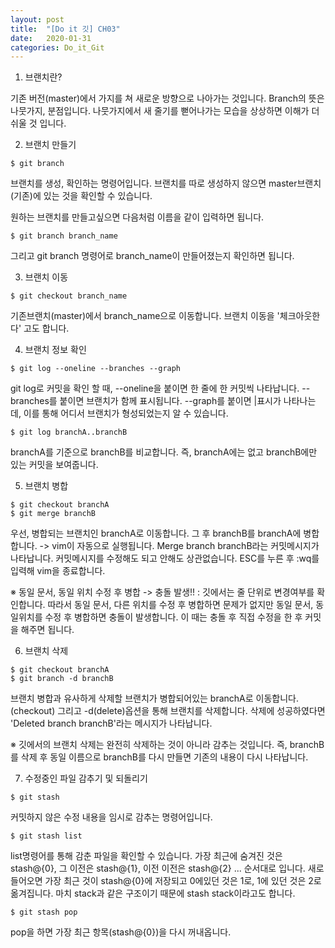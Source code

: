 ```yaml
---
layout: post
title:  "[Do it 깃] CH03"
date:   2020-01-31
categories: Do_it_Git
---
```

1) 브랜치란?

 기존 버전(master)에서 가지를 쳐 새로운 방향으로 나아가는 것입니다.
 Branch의 뜻은 나뭇가지, 분점입니다.
 나뭇가지에서 새 줄기를 뻗어나가는 모습을 상상하면 이해가 더 쉬울 것 입니다.

2) 브랜치 만들기
 ```
 $ git branch
 ```
 브랜치를 생성, 확인하는 명령어입니다.
 브랜치를 따로 생성하지 않으면 master브랜치(기존)에 있는 것을 확인할 수 있습니다.
 
 원하는 브랜치를 만들고싶으면 다음처럼 이름을 같이 입력하면 됩니다.
 ```
 $ git branch branch_name
 ```
 그리고 git branch 명령어로 branch_name이 만들어졌는지 확인하면 됩니다.
 
 3) 브랜치 이동
 ```
 $ git checkout branch_name
 ```
 기존브랜치(master)에서 branch_name으로 이동합니다.
 브랜치 이동을 '체크아웃한다' 고도 합니다.
 
 4) 브랜치 정보 확인
 ```
 $ git log --oneline --branches --graph
 ```
 git log로 커밋을 확인 할 때,
 --oneline을 붙이면 한 줄에 한 커밋씩 나타납니다.
 --branches를 붙이면 브랜치가 함께 표시됩니다.
 --graph를 붙이면 |표시가 나타나는데, 이를 통해 어디서 브랜치가 형성되었는지 알 수 있습니다.
 
 ```
 $ git log branchA..branchB
 ```
 branchA를 기준으로 branchB를 비교합니다.
 즉, branchA에는 없고 branchB에만 있는 커밋을 보여줍니다.
 
 5) 브랜치 병합
 ```
 $ git checkout branchA
 $ git merge branchB
 ```
 우선, 병합되는 브랜치인 branchA로 이동합니다.
 그 후 branchB를 branchA에 병합합니다.
 -> vim이 자동으로 실행됩니다. Merge branch branchB라는 커밋메시지가 나타납니다.
    커밋메시지를 수정해도 되고 안해도 상관없습니다. ESC를 누른 후 :wq를 입력해 vim을 종료합니다.
 
 ※ 동일 문서, 동일 위치 수정 후 병합 -> 충돌 발생!!
  : 깃에서는 줄 단위로 변경여부를 확인합니다.
    따라서 동일 문서, 다른 위치를 수정 후 병합하면 문제가 없지만
    동일 문서, 동일위치를 수정 후 병합하면 충돌이 발생합니다. 이 때는 충돌 후 직접 수정을 한 후 커밋을 해주면 됩니다.
    
 6) 브랜치 삭제
 ```
 $ git checkout branchA
 $ git branch -d branchB
 ```
 브랜치 병합과 유사하게 삭제할 브랜치가 병합되어있는 branchA로 이동합니다.(checkout)
 그리고 -d(delete)옵션을 통해 브랜치를 삭제합니다.
 삭제에 성공하였다면 'Deleted branch branchB'라는 메시지가 나타납니다.
 
 ※ 깃에서의 브랜치 삭제는 완전히 삭제하는 것이 아니라 감추는 것입니다.
    즉, branchB를 삭제 후 동일 이름으로 branchB를 다시 만들면 기존의 내용이 다시 나타납니다.
    
 7) 수정중인 파일 감추기 및 되돌리기
 ```
 $ git stash
 ```
 커밋하지 않은 수정 내용을 임시로 감추는 명령어입니다.
 ```
 $ git stash list
 ```
 list명령어를 통해 감춘 파일을 확인할 수 있습니다.
 가장 최근에 숨겨진 것은 stash@{0}, 그 이전은 stash@{1}, 이전 이전은 stash@{2} ... 순서대로 입니다.
 새로 들어오면 가장 최근 것이 stash@{0}에 저장되고 0에있던 것은 1로, 1에 있던 것은 2로 옮겨집니다.
 마치 stack과 같은 구조이기 때문에 stash stack이라고도 합니다.
 
 ```
 $ git stash pop
 ```
 pop을 하면 가장 최근 항목(stash@{0})을 다시 꺼내옵니다.

 
